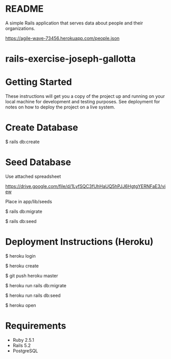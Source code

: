 # README

A simple Rails application that serves data about people and their organizations.

https://agile-wave-73456.herokuapp.com/people.json

# rails-exercise-joseph-gallotta

# Getting Started

These instructions will get you a copy of the project up and running on your local machine for development and testing purposes. See deployment for notes on how to deploy the project on a live system.

# Create Database

  $ rails db:create

# Seed Database 

Use attached spreadsheet

https://drive.google.com/file/d/1LyfSQC3fUhHaUQ5hPJJ6HgtgYERNFaE3/view

Place in app/lib/seeds

  $ rails db:migrate

  $ rails db:seed

# Deployment Instructions (Heroku)

  $ heroku login

  $ heroku create

  $ git push heroku master 

  $ heroku run rails db:migrate

  $ heroku run rails db:seed

  $ heroku open 

# Requirements

* Ruby 2.5.1
* Rails 5.2
* PostgreSQL
